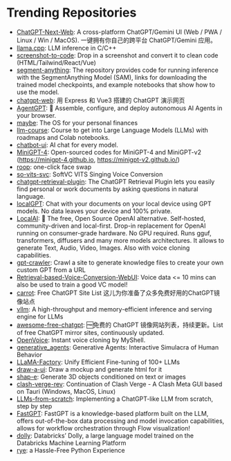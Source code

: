 # Trending Repositories

- [ChatGPT-Next-Web](https://github.com/ChatGPTNextWeb/ChatGPT-Next-Web): A cross-platform ChatGPT/Gemini UI (Web / PWA / Linux / Win / MacOS). 一键拥有你自己的跨平台 ChatGPT/Gemini 应用。
- [llama.cpp](https://github.com/ggerganov/llama.cpp): LLM inference in C/C++
- [screenshot-to-code](https://github.com/abi/screenshot-to-code): Drop in a screenshot and convert it to clean code (HTML/Tailwind/React/Vue)
- [segment-anything](https://github.com/facebookresearch/segment-anything): The repository provides code for running inference with the SegmentAnything Model (SAM), links for downloading the trained model checkpoints, and example notebooks that show how to use the model.
- [chatgpt-web](https://github.com/Chanzhaoyu/chatgpt-web): 用 Express 和  Vue3 搭建的 ChatGPT 演示网页
- [AgentGPT](https://github.com/reworkd/AgentGPT): 🤖 Assemble, configure, and deploy autonomous AI Agents in your browser.
- [maybe](https://github.com/maybe-finance/maybe): The OS for your personal finances
- [llm-course](https://github.com/mlabonne/llm-course): Course to get into Large Language Models (LLMs) with roadmaps and Colab notebooks.
- [chatbot-ui](https://github.com/mckaywrigley/chatbot-ui): AI chat for every model.
- [MiniGPT-4](https://github.com/Vision-CAIR/MiniGPT-4): Open-sourced codes for MiniGPT-4 and MiniGPT-v2 (https://minigpt-4.github.io, https://minigpt-v2.github.io/)
- [roop](https://github.com/s0md3v/roop): one-click face swap
- [so-vits-svc](https://github.com/svc-develop-team/so-vits-svc): SoftVC VITS Singing Voice Conversion
- [chatgpt-retrieval-plugin](https://github.com/openai/chatgpt-retrieval-plugin): The ChatGPT Retrieval Plugin lets you easily find personal or work documents by asking questions in natural language.
- [localGPT](https://github.com/PromtEngineer/localGPT): Chat with your documents on your local device using GPT models. No data leaves your device and 100% private. 
- [LocalAI](https://github.com/mudler/LocalAI): :robot: The free, Open Source OpenAI alternative. Self-hosted, community-driven and local-first. Drop-in replacement for OpenAI running on consumer-grade hardware. No GPU required. Runs gguf, transformers, diffusers and many more models architectures. It allows to generate Text, Audio, Video, Images. Also with voice cloning capabilities.
- [gpt-crawler](https://github.com/BuilderIO/gpt-crawler): Crawl a site to generate knowledge files to create your own custom GPT from a URL
- [Retrieval-based-Voice-Conversion-WebUI](https://github.com/RVC-Project/Retrieval-based-Voice-Conversion-WebUI): Voice data <= 10 mins can also be used to train a good VC model!
- [carrot](https://github.com/xx025/carrot): Free ChatGPT Site List 这儿为你准备了众多免费好用的ChatGPT镜像站点
- [vllm](https://github.com/vllm-project/vllm): A high-throughput and memory-efficient inference and serving engine for LLMs
- [awesome-free-chatgpt](https://github.com/LiLittleCat/awesome-free-chatgpt): 🆓免费的 ChatGPT 镜像网站列表，持续更新。List of free ChatGPT mirror sites, continuously updated. 
- [OpenVoice](https://github.com/myshell-ai/OpenVoice): Instant voice cloning by MyShell.
- [generative_agents](https://github.com/joonspk-research/generative_agents): Generative Agents: Interactive Simulacra of Human Behavior
- [LLaMA-Factory](https://github.com/hiyouga/LLaMA-Factory): Unify Efficient Fine-tuning of 100+ LLMs
- [draw-a-ui](https://github.com/SawyerHood/draw-a-ui): Draw a mockup and generate html for it
- [shap-e](https://github.com/openai/shap-e): Generate 3D objects conditioned on text or images
- [clash-verge-rev](https://github.com/clash-verge-rev/clash-verge-rev): Continuation of Clash Verge - A Clash Meta GUI based on Tauri (Windows, MacOS, Linux)
- [LLMs-from-scratch](https://github.com/rasbt/LLMs-from-scratch): Implementing a ChatGPT-like LLM from scratch, step by step
- [FastGPT](https://github.com/labring/FastGPT): FastGPT is a knowledge-based platform built on the LLM, offers out-of-the-box data processing and model invocation capabilities, allows for workflow orchestration through Flow visualization!
- [dolly](https://github.com/databrickslabs/dolly): Databricks’ Dolly, a large language model trained on the Databricks Machine Learning Platform
- [rye](https://github.com/astral-sh/rye): a Hassle-Free Python Experience
